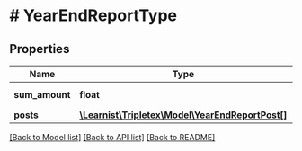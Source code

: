 # # YearEndReportType

## Properties

Name | Type | Description | Notes
------------ | ------------- | ------------- | -------------
**sum_amount** | **float** |  | [optional] [readonly]
**posts** | [**\Learnist\Tripletex\Model\YearEndReportPost[]**](YearEndReportPost.md) |  | [optional]

[[Back to Model list]](../../README.md#models) [[Back to API list]](../../README.md#endpoints) [[Back to README]](../../README.md)
